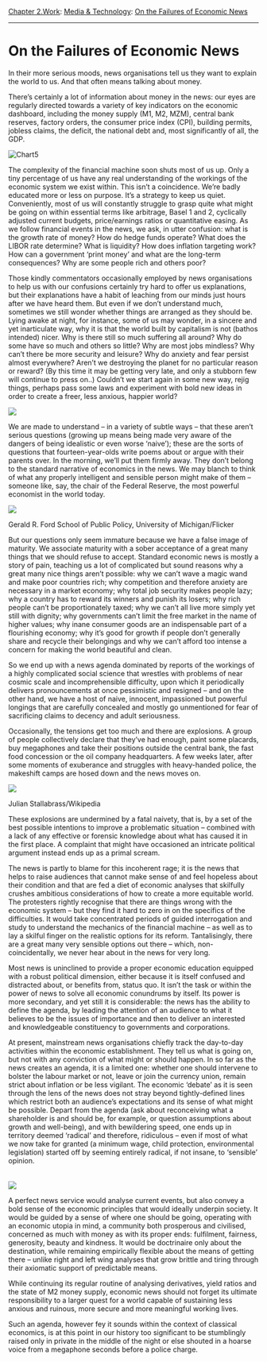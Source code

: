 [Chapter 2.Work](https://www.theschooloflife.com/thebookoflife/category/work/): [Media & Technology](https://www.theschooloflife.com/thebookoflife/category/work/media-and-technology/): [On the Failures of Economic News](https://www.theschooloflife.com/thebookoflife/how-economic-news-stops-us-changing-the-world/)

* * *

# On the Failures of Economic News

In their more serious moods, news organisations tell us they want to explain the world to us. And that often means talking about money.

There’s certainly a lot of information about money in the news: our eyes are regularly directed towards a variety of key indicators on the economic dashboard, including the money supply (M1, M2, MZM), central bank reserves, factory orders, the consumer price index (CPI), building permits, jobless claims, the deficit, the national debt and, most significantly of all, the GDP.

![Chart5](https://www.theschooloflife.com/thebookoflife/wp-content/uploads/2014/09/Chart5.gif)

The complexity of the financial machine soon shuts most of us up. Only a tiny percentage of us have any real understanding of the workings of the economic system we exist within. This isn’t a coincidence. We’re badly educated more or less on purpose. It’s a strategy to keep us quiet. Conveniently, most of us will constantly struggle to grasp quite what might be going on within essential terms like arbitrage, Basel 1 and 2, cyclically adjusted current budgets, price/earnings ratios or quantitative easing. As we follow financial events in the news, we ask, in utter confusion: what is the growth rate of money? How do hedge funds operate? What does the LIBOR rate determine? What is liquidity? How does inflation targeting work? How can a government ‘print money’ and what are the long-term consequences? Why are some people rich and others poor?

Those kindly commentators occasionally employed by news organisations to help us with our confusions certainly try hard to offer us explanations, but their explanations have a habit of leaching from our minds just hours after we have heard them. But even if we don’t understand much, sometimes we still wonder whether things are arranged as they should be. Lying awake at night, for instance, some of us may wonder, in a sincere and yet inarticulate way, why it is that the world built by capitalism is not (bathos intended) nicer. Why is there still so much suffering all around? Why do some have so much and others so little? Why are most jobs mindless? Why can’t there be more security and leisure? Why do anxiety and fear persist almost everywhere? Aren’t we destroying the planet for no particular reason or reward? (By this time it may be getting very late, and only a stubborn few will continue to press on..) Couldn’t we start again in some new way, rejig things, perhaps pass some laws and experiment with bold new ideas in order to create a freer, less anxious, happier world?

![](https://www.theschooloflife.com/thebookoflife/wp-content/uploads/2014/11/shopping-2163323_1920-1024x683.jpg)

We are made to understand – in a variety of subtle ways – that these aren’t serious questions (growing up means being made very aware of the dangers of being idealistic or even worse ‘naive’); these are the sorts of questions that fourteen-year-olds write poems about or argue with their parents over. In the morning, we’ll put them firmly away. They don’t belong to the standard narrative of economics in the news. We may blanch to think of what any properly intelligent and sensible person might make of them – someone like, say, the chair of the Federal Reserve, the most powerful economist in the world today.

 ![](https://www.theschooloflife.com/thebookoflife/wp-content/uploads/2014/11/33156703964_b9fc03b4a6_o-1024x683.jpg)

Gerald R. Ford School of Public Policy, University of Michigan/Flicker

But our questions only seem immature because we have a false image of maturity. We associate maturity with a sober acceptance of a great many things that we should refuse to accept. Standard economic news is mostly a story of pain, teaching us a lot of complicated but sound reasons why a great many nice things aren’t possible: why we can’t wave a magic wand and make poor countries rich; why competition and therefore anxiety are necessary in a market economy; why total job security makes people lazy; why a country has to reward its winners and punish its losers; why rich people can’t be proportionately taxed; why we can’t all live more simply yet still with dignity; why governments can’t limit the free market in the name of higher values; why inane consumer goods are an indispensable part of a flourishing economy; why it’s good for growth if people don’t generally share and recycle their belongings and why we can’t afford too intense a concern for making the world beautiful and clean.

So we end up with a news agenda dominated by reports of the workings of a highly complicated social science that wrestles with problems of near cosmic scale and incomprehensible difficulty, upon which it periodically delivers pronouncements at once pessimistic and resigned – and on the other hand, we have a host of naive, innocent, impassioned but powerful longings that are carefully concealed and mostly go unmentioned for fear of sacrificing claims to decency and adult seriousness.

Occasionally, the tensions get too much and there are explosions. A group of people collectively declare that they’ve had enough, paint some placards, buy megaphones and take their positions outside the central bank, the fast food concession or the oil company headquarters. A few weeks later, after some moments of exuberance and struggles with heavy-handed police, the makeshift camps are hosed down and the news moves on.

 ![](https://www.theschooloflife.com/thebookoflife/wp-content/uploads/2014/11/Anti-austerity_march_-_JPS_2563a-sm_2017_july_35630694256-1024x646.jpg)

Julian Stallabrass/Wikipedia

These explosions are undermined by a fatal naivety, that is, by a set of the best possible intentions to improve a problematic situation – combined with a lack of any effective or forensic knowledge about what has caused it in the first place. A complaint that might have occasioned an intricate political argument instead ends up as a primal scream.

The news is partly to blame for this incoherent rage; it is the news that helps to raise audiences that cannot make sense of and feel hopeless about their condition and that are fed a diet of economic analyses that skilfully crushes ambitious considerations of how to create a more equitable world. The protesters rightly recognise that there are things wrong with the economic system – but they find it hard to zero in on the specifics of the difficulties. It would take concentrated periods of guided interrogation and study to understand the mechanics of the financial machine – as well as to lay a skilful finger on the realistic options for its reform. Tantalisingly, there are a great many very sensible options out there – which, non-coincidentally, we never hear about in the news for very long.

Most news is uninclined to provide a proper economic education equipped with a robust political dimension, either because it is itself confused and distracted about, or benefits from, status quo. It isn’t the task or within the power of news to solve all economic conundrums by itself. Its power is more secondary, and yet still it is considerable: the news has the ability to define the agenda, by leading the attention of an audience to what it believes to be the issues of importance and then to deliver an interested and knowledgeable constituency to governments and corporations.

At present, mainstream news organisations chiefly track the day-to-day activities within the economic establishment. They tell us what is going on, but not with any conviction of what might or should happen. In so far as the news creates an agenda, it is a limited one: whether one should intervene to bolster the labour market or not, leave or join the currency union, remain strict about inflation or be less vigilant. The economic ‘debate’ as it is seen through the lens of the news does not stray beyond tightly-defined lines which restrict both an audience’s expectations and its sense of what might be possible. Depart from the agenda (ask about reconceiving what a shareholder is and should be, for example, or question assumptions about growth and well-being), and with bewildering speed, one ends up in territory deemed ‘radical’ and therefore, ridiculous – even if most of what we now take for granted (a minimum wage, child protection, environmental legislation) started off by seeming entirely radical, if not insane, to ‘sensible’ opinion.

###### 

![](https://www.theschooloflife.com/thebookoflife/wp-content/uploads/2014/11/business-2651346_1920-1024x683.jpg)

A perfect news service would analyse current events, but also convey a bold sense of the economic principles that would ideally underpin society. It would be guided by a sense of where one should be going, operating with an economic utopia in mind, a community both prosperous and civilised, concerned as much with money as with its proper ends: fulfilment, fairness, generosity, beauty and kindness. It would be doctrinaire only about the destination, while remaining empirically flexible about the means of getting there – unlike right and left wing analyses that grow brittle and tiring through their axiomatic support of predictable means.

While continuing its regular routine of analysing derivatives, yield ratios and the state of M2 money supply, economic news should not forget its ultimate responsibility to a larger quest for a world capable of sustaining less anxious and ruinous, more secure and more meaningful working lives.

Such an agenda, however fey it sounds within the context of classical economics, is at this point in our history too significant to be stumblingly raised only in private in the middle of the night or else shouted in a hoarse voice from a megaphone seconds before a police charge.
